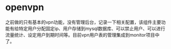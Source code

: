 # openvpn
之前做的只有基本的vpn功能，没有管理后台，记录一下相关配置，该组件主要功能有给特定用户分配固定ip、用户存储到mysql数据库、可以禁止用户、可以进行流量统计、设定用户到期时间等。目前vpn用户表的管理集成到monitor项目中了。
